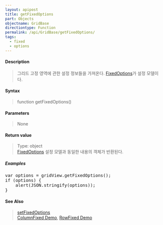 ```yaml
---
layout: apipost
title: getFixedOptions
part: Objects
objectname: GridBase
directiontype: Function
permalink: /api/GridBase/getFixedOptions/
tags:
  - fixed
  - options
---
```



#### Description

> 그리드 고정 영역에 관한 설정 정보들을 가져온다. [FixedOptions](/api/types/FixedOptions/)가 설정 모델이다.

#### Syntax

> function getFixedOptions()

#### Parameters

> None

#### Return value

> Type: object  
> [FixedOptions](/api/types/FixedOptions/) 설정 모델과 동일한 내용의 객체가 반환된다.

##### Examples 

<pre class="prettyprint">
var options = gridView.getFixedOptions();
if (options) {
	alert(JSON.stringify(options));
}
</pre>

#### See Also
> [setFixedOptions](/api/GridBase/setFixedOptions)  
> [ColumnFixed Demo](http://demo.realgrid.com/Demo/ColumnFixing), [RowFixed Demo](http://demo.realgrid.com/Demo/FixedRows)